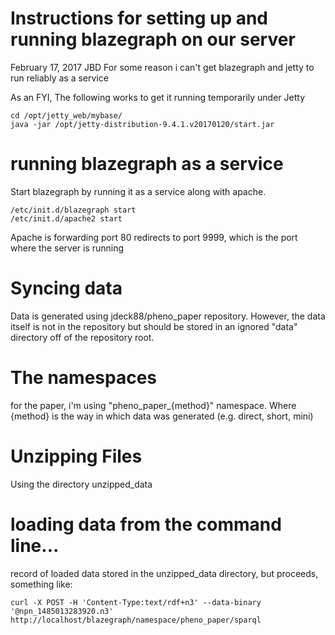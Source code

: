 # Instructions for setting up and running blazegraph on our server
February 17, 2017
JBD
For some reason i can't get blazegraph and jetty to run reliably as a service

As an FYI, The following works to get it running temporarily under Jetty
```
cd /opt/jetty_web/mybase/
java -jar /opt/jetty-distribution-9.4.1.v20170120/start.jar
```
# running blazegraph as a service
Start blazegraph by running it as a service along with apache. 

```
/etc/init.d/blazegraph start
/etc/init.d/apache2 start
```

Apache is forwarding port 80 redirects to port 9999, which is the port where the server is running

# Syncing data
Data is generated using jdeck88/pheno_paper repository.  However, the data itself is not in the repository but should be stored in an ignored "data" directory off of the repository root.  

# The namespaces
for the paper, i'm using "pheno_paper_{method}" namespace.  Where {method} is the way in which data was generated (e.g. direct, short, mini)


# Unzipping Files
Using the directory unzipped_data

# loading data from the command line...
record of loaded data stored in the unzipped_data directory, but proceeds, something like:
```
curl -X POST -H 'Content-Type:text/rdf+n3' --data-binary '@npn_1485013283920.n3' http://localhost/blazegraph/namespace/pheno_paper/sparql
```
